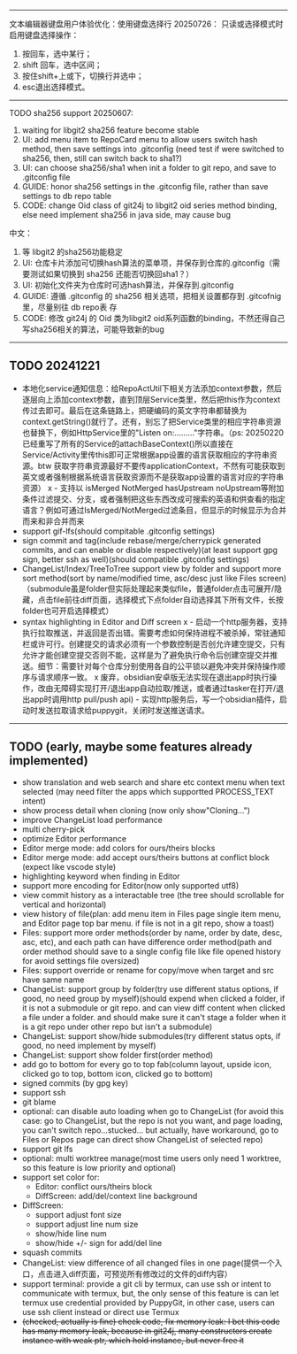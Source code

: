 

---
文本编辑器键盘用户体验优化：使用键盘选择行 20250726：
只读或选择模式时启用键盘选择操作：
1. 按回车，选中某行；
2. shift 回车，选中区间；
3. 按住shift+上或下，切换行并选中；
4. esc退出选择模式。

---
TODO sha256 support 20250607:
1. waiting for libgit2 sha256 feature become stable
2. UI: add menu item to RepoCard menu to allow users switch hash method, then save settings into .gitconfig (need test if were switched to sha256, then, still can switch back to sha1?)
3. UI: can choose sha256/sha1 when init a folder to git repo, and save to .gitconfig file
4. GUIDE: honor sha256 settings in the .gitconfig file, rather than save settings to db repo table
5. CODE: change Oid class of git24j to libgit2 oid series method binding, else need implement sha256 in java side, may cause bug


中文：
1. 等 libgit2 的sha256功能稳定
2. UI: 仓库卡片添加可切换hash算法的菜单项，并保存到仓库的.gitconfig（需要测试如果切换到 sha256 还能否切换回sha1？）
3. UI: 初始化文件夹为仓库时可选hash算法，并保存到.gitconfig
4. GUIDE: 遵循 .gitconfig 的 sha256 相关选项，把相关设置都存到 .gitcofnig 里，尽量别往 db repo表 存
5. CODE: 修改 git24j 的 Oid 类为libgit2 oid系列函数的binding，不然还得自己写sha256相关的算法，可能导致新的bug

---
## TODO 20241221
- 本地化service通知信息：给RepoActUtil下相关方法添加context参数，然后逐层向上添加context参数，直到顶层Service类里，然后把this作为context传过去即可。最后在这条链路上，把硬编码的英文字符串都替换为context.getString()就行了。还有，别忘了把Service类里的相应字符串资源也替换下，例如HttpService里的"Listen on:........."字符串。（ps: 20250220已经重写了所有的Service的attachBaseContext()所以直接在Service/Activity里传this即可正常根据app设置的语言获取相应的字符串资源。btw 获取字符串资源最好不要传applicationContext，不然有可能获取到英文或者强制根据系统语言获取资源而不是获取app设置的语言对应的字符串资源）
x - 支持以 isMerged NotMerged hasUpstream noUpstream等附加条件过滤提交、分支，或者强制把这些东西改成可搜索的英语和供查看的指定语言？例如可通过IsMerged/NotMerged过滤条目，但显示的时候显示为合并而来和非合并而来
- support gif-lfs(should compitable .gitconfig settings)
- sign commit and tag(include rebase/merge/cherrypick generated commits, and can enable or disable respectively)(at least support gpg sign, better ssh as well)(should compatible .gitconfig settings)
- ChangeList/Index/TreeToTree support view by folder and support more sort method(sort by name/modified time, asc/desc just like Files screen)（submodule虽是folder但实际处理起来类似file，普通folder点击可展开/隐藏，点击file前往diff页面，选择模式下点folder自动选择其下所有文件，长按folder也可开启选择模式）
- syntax  highlighting in Editor and Diff screen
x - 启动一个http服务器，支持执行拉取推送，并返回是否出错。需要考虑如何保持进程不被杀掉，常驻通知栏或许可行。创建提交的请求必须有一个参数控制是否创允许建空提交，只有允许才能创建空提交否则不能，这样是为了避免执行命令后创建空提交并推送。细节：需要针对每个仓库分别使用各自的公平锁以避免冲突并保持操作顺序与请求顺序一致。
x 废弃，obsidian安卓版无法实现在退出app时执行操作，改由无障碍实现打开/退出app自动拉取/推送，或者通过tasker在打开/退出app时调用http pull/push api) - 实现http服务后，写一个obsidian插件，启动时发送拉取请求给puppygit，关闭时发送推送请求。

---


## TODO (early, maybe some features already implemented)
- show translation and web search and share etc context menu when text selected (may need filter the apps which supportted PROCESS_TEXT intent)
- show process detail when cloning (now only show"Cloning...")
- improve ChangeList load performance
- multi cherry-pick
- optimize Editor performance
- Editor merge mode: add colors for ours/theirs blocks
- Editor merge mode: add accept ours/theirs buttons at conflict block (expect like vscode style)
- highlighting keyword when finding in Editor
- support more encoding for Editor(now only supported utf8)
- view commit history as a interactable tree (the tree should scrollable for vertical and horizontal)
- view history of file(plan: add menu item in Files page single item menu, and Editor page top bar menu. if file is not in a git repo, show a toast)
- Files: support more order methods(order by name, order by date, desc, asc, etc), and each path can have difference order method(path and order method should save to a single config file like file opened history for avoid settings file oversized)
- Files: support override or rename for copy/move when target and src have same name
- ChangeList: support group by folder(try use different status options, if good, no need group by myself)(should expend when clicked a folder, if it is not a submodule or git repo. and can view diff content when clicked a file under a folder. and should make sure it can't stage a folder when it is a git repo under other repo but isn't a submodule)
- ChangeList: support show/hide submodules(try different status opts, if good, no need implement by myself)
- ChangeList: support show folder first(order method)
- add go to bottom for every go to top fab(column layout, upside icon, clicked go to top, bottom icon, clicked go to bottom)
- signed commits (by gpg key)
- support ssh
- git blame
- optional: can disable auto loading when go to ChangeList (for avoid this case: go to ChangeList, but the repo is not you want, and page loading, you can't switch repo...stucked... but actually, have workaround, go to Files or Repos page can direct show ChangeList of selected repo)
- support git lfs
- optional: multi worktree manage(most time users only need 1 worktree, so this feature is low priority and optional)
- support set color for:
  - Editor: conflict ours/theirs block
  - DiffScreen: add/del/context line background
- DiffScreen:
  - support adjust font size
  - support adjust line num size
  - show/hide line num
  - show/hide +/- sign for add/del line
- squash commits
- ChangeList: view difference of all changed files in one page(提供一个入口，点击进入diff页面，可预览所有修改过的文件的diff内容）
- support terminal: provide a git cli by termux, can use ssh or intent to communicate with termux, but, the only sense of this feature is can let termux use credential provided by PuppyGit, in other case, users can use ssh client instead or direct use Termux
- <del> (checked, actually is fine) check code, fix memory leak: I bet this code has many memory leak, because in git24j, many constructors create instance with weak ptr, which hold instance, but never free it </del>
